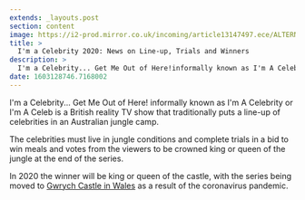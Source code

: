 ```yaml
--- 
extends: _layouts.post 
section: content 
image: https://i2-prod.mirror.co.uk/incoming/article13147497.ece/ALTERNATES/s1200/0_JS136372343.jpg 
title: > 
  I'm a Celebrity 2020: News on Line-up, Trials and Winners 
description: > 
  I'm a Celebrity... Get Me Out of Here!informally known as I'm A Celebrity or I'm A Celeb is a British reality TV show that traditionally puts a line-up of celebrities in an Australian jungle camp.The celebrities must live in jungle conditions and complete trials in a bid to win meals and votes from the viewers to be crowned king or queen of the jungle at the end of the series.In 2020 the winner will be king or queen of the castle, with the series being moved to Gwrych Castle in Wales as a result of the coronavirus pandemic. 
date: 1603128746.7168002 
--- 
```

<div><p>I'm a Celebrity... Get Me Out of Here! informally known as I'm A Celebrity or I'm A Celeb is a British reality TV show that traditionally puts a line-up of celebrities in an Australian jungle camp.</p><p>The celebrities must live in jungle conditions and complete trials in a bid to win meals and votes from the viewers to be crowned king or queen of the jungle at the end of the series. </p><p>In 2020 the winner will be king or queen of the castle, with the series being moved to <a href="https://www.mirror.co.uk/tv/tv-news/breaking-im-celeb-confirm-uk-22578916">Gwrych Castle in Wales</a> as a result of the coronavirus pandemic.</p></div>